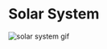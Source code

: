 # Solar System

![solar system gif](https://github.com/dipayanmaji/solar-system/assets/121128467/5d3d1c26-65be-40a7-9a5c-ceb5bef1b122)

